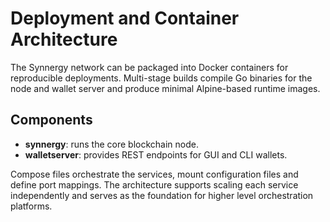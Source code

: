 # Deployment and Container Architecture

The Synnergy network can be packaged into Docker containers for reproducible deployments. Multi-stage builds compile Go binaries for the node and wallet server and produce minimal Alpine-based runtime images.

## Components
- **synnergy**: runs the core blockchain node.
- **walletserver**: provides REST endpoints for GUI and CLI wallets.

Compose files orchestrate the services, mount configuration files and define port mappings. The architecture supports scaling each service independently and serves as the foundation for higher level orchestration platforms.
